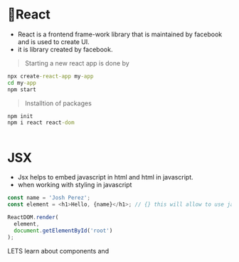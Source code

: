 # 👀React

- React is a frontend frame-work library that is maintained by facebook and is used to create UI.
- it is library created by facebook.
>Starting a new react app is done by
```cmd
npx create-react-app my-app
cd my-app
npm start
```
>Installtion of packages
```cmd
npm init
npm i react react-dom



```
# JSX 
- Jsx helps to embed javascript in html and html in javascript.
- when working with styling in javascript 

```javascript
const name = 'Josh Perez';
const element = <h1>Hello, {name}</h1>; // {} this will allow to use javascript expressions in between javascipt code

ReactDOM.render(
  element,
  document.getElementById('root')
);

```
LETS learn about components and 
